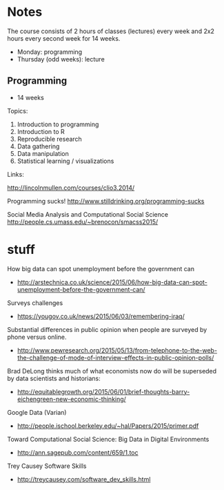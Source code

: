 
# Notes

The course consists of 2 hours of classes (lectures) every week and 2x2 hours every second week for 14 weeks.

- Monday: programming
- Thursday (odd weeks): lecture

## Programming

- 14 weeks

Topics:

1. Introduction to programming
2. Introduction to R
3. Reproducible research
4. Data gathering
5. Data manipulation
6. Statistical learning / visualizations

Links:

http://lincolnmullen.com/courses/clio3.2014/

Programming sucks!
http://www.stilldrinking.org/programming-sucks

Social Media Analysis and Computational Social Science
http://people.cs.umass.edu/~brenocon/smacss2015/

# stuff

How big data can spot unemployment before the government can
- http://arstechnica.co.uk/science/2015/06/how-big-data-can-spot-unemployment-before-the-government-can/

Surveys challenges

- https://yougov.co.uk/news/2015/06/03/remembering-iraq/

Substantial differences in public opinion when people are surveyed by phone versus online.

- http://www.pewresearch.org/2015/05/13/from-telephone-to-the-web-the-challenge-of-mode-of-interview-effects-in-public-opinion-polls/

Brad DeLong thinks much of what economists now do will be superseded by data scientists and historians:

- http://equitablegrowth.org/2015/06/01/brief-thoughts-barry-eichengreen-new-economic-thinking/

Google Data (Varian)
- http://people.ischool.berkeley.edu/~hal/Papers/2015/primer.pdf

Toward Computational Social Science: Big Data in Digital Environments

- http://ann.sagepub.com/content/659/1.toc

Trey Causey Software Skills

- http://treycausey.com/software_dev_skills.html
